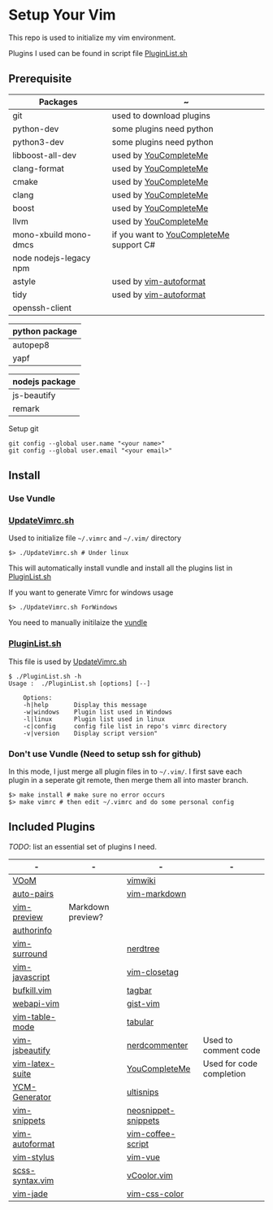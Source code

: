 # Setup Your Vim

This repo is used to initialize my vim environment.

Plugins I used can be found in script file [PluginList.sh](./PluginList.sh)

## Prerequisite

| Packages | ~ |
| ------ | -- |
| git | used to download plugins |
| python-dev| some plugins need python|
| python3-dev| some plugins need python|
| libboost-all-dev| used by [YouCompleteMe]() |
| clang-format| used by [YouCompleteMe]() |
| cmake| used by [YouCompleteMe]() |
| clang| used by [YouCompleteMe]() |
| boost| used by [YouCompleteMe]() |
| llvm| used by [YouCompleteMe]() |
| mono-xbuild mono-dmcs| if you want to [YouCompleteMe]() support C#|
| node nodejs-legacy npm ||
| astyle| used by [vim-autoformat]() |
| tidy| used by [vim-autoformat]() |
| openssh-client||


| python package |
| -------------- |
  | autopep8 |
  | yapf |

| nodejs package |
| -------------- |
| js-beautify |
| remark |

Setup git
```
git config --global user.name "<your name>"
git config --global user.email "<your email>"
```
## Install

### Use Vundle

### [UpdateVimrc.sh](./UpdateVimrc.sh)
Used to initialize file `~/.vimrc` and `~/.vim/` directory

```
$> ./UpdateVimrc.sh # Under linux
```
This will automatically install vundle and install all the plugins list in [PluginList.sh](./PluginList.sh)

If you want to generate Vimrc for windows usage
```
$> ./UpdateVimrc.sh ForWindows
```
You need to manually initilaize the [vundle](https://github.com/VundleVim/Vundle.vim)

### [PluginList.sh](./PluginList.sh)

This file is used by [UpdateVimrc.sh](./UpdateVimrc.sh)

```
$ ./PluginList.sh -h
Usage :  ./PluginList.sh [options] [--]

    Options:
    -h|help       Display this message
    -w|windows    Plugin list used in Windows
    -l|linux	  Plugin list used in linux
    -c|config	  config file list in repo's vimrc directory
    -v|version    Display script version"
```

### Don't use Vundle (Need to setup ssh for github)

In this mode, I just merge all plugin files in to `~/.vim/`. I first save each plugin in a seperate git remote, then merge them all into master branch.
```
$> make install # make sure no error occurs
$> make vimrc # then edit ~/.vimrc and do some personal config
```

## Included Plugins

*TODO*: list an essential set of plugins I need.

| - | - | - | - |
| ----- | ---- | ---- | ---- |
| [VOoM]()| | [vimwiki]()||
| [auto-pairs]()| | [vim-markdown]()||
| [vim-preview]()| Markdown preview? |
| [authorinfo]()||
| [vim-surround]()| | [nerdtree]()||
| [vim-javascript]()| | [vim-closetag]()||
| [bufkill.vim]()| | [tagbar]()||
| [webapi-vim]()| | [gist-vim]()||
| [vim-table-mode]()| | [tabular]()||
| [vim-jsbeautify]()| | [nerdcommenter]()| Used to comment code |
| [vim-latex-suite]()| | [YouCompleteMe]()| Used for code completion|
| [YCM-Generator]()| | [ultisnips]()||
| [vim-snippets]()| | [neosnippet-snippets]()||
| [vim-autoformat]()| | [vim-coffee-script]()||
| [vim-stylus]()| | [vim-vue]()||
| [scss-syntax.vim]()| | [vCoolor.vim]()| |
| [vim-jade]()|| [vim-css-color]()||

[VOoM]: https://github.com/vim-voom/VOoM
[vimwiki]: https://github.com/vimwiki/vimwiki
[auto-pairs]: https://github.com/jiangmiao/auto-pairs
[vim-markdown]: https://github.com/plasticboy/vim-markdown
[vim-preview]: https://github.com/greyblake/vim-preview
[vim-css-color]: https://github.com/ap/vim-css-color
[vCoolor.vim]: https://github.com/KabbAmine/vCoolor.vim
[vim-jade]: https://github.com/digitaltoad/vim-jade
[scss-syntax.vim]: https://github.com/cakebaker/scss-syntax.vim
[authorinfo]: https://github.com/dantezhu/authorinfo
[vim-surround]: https://github.com/tpope/vim-surround
[nerdtree]: https://github.com/scrooloose/nerdtree
[vim-javascript]: https://github.com/pangloss/vim-javascript
[vim-closetag]: https://github.com/alvan/vim-closetag
[bufkill.vim]: https://github.com/vim-scripts/bufkill.vim
[tagbar]: https://github.com/majutsushi/tagbar
[webapi-vim]: https://github.com/mattn/webapi-vim
[gist-vim]: https://github.com/mattn/gist-vim
[vim-table-mode]: https://github.com/dhruvasagar/vim-table-mode
[tabular]: https://github.com/godlygeek/tabular
[vim-jsbeautify]: https://github.com/maksimr/vim-jsbeautify
[nerdcommenter]: https://github.com/scrooloose/nerdcommenter
[vim-latex-suite]: https://github.com/gerw/vim-latex-suite
[YouCompleteMe]: https://github.com/Valloric/YouCompleteMe
[YCM-Generator]: https://github.com/rdnetto/YCM-Generator
[ultisnips]: https://github.com/SirVer/ultisnips
[vim-snippets]: https://github.com/honza/vim-snippets
[neosnippet-snippets]: https://github.com/Shougo/neosnippet-snippets
[vim-autoformat]: https://github.com/Chiel92/vim-autoformat
[vim-coffee-script]: https://github.com/kchmck/vim-coffee-script
[vim-stylus]: https://github.com/wavded/vim-stylus
[vim-vue]: https://github.com/posva/vim-vue

